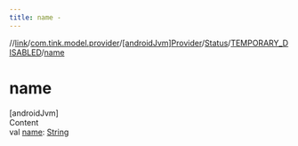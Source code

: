 ```yaml
---
title: name -
---
```

//[link](../../../../index.md)/[com.tink.model.provider](../../../index.md)/[[androidJvm]Provider](../../index.md)/[Status](../index.md)/[TEMPORARY_DISABLED](index.md)/[name](name.md)



# name  
[androidJvm]  
Content  
val [name](name.md): [String](https://kotlinlang.org/api/latest/jvm/stdlib/kotlin/-string/index.html)  



